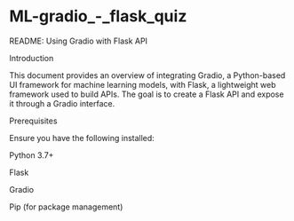 # ML-gradio_-_flask_quiz
README: Using Gradio with Flask API

Introduction

This document provides an overview of integrating Gradio, a Python-based UI framework for machine learning models, with Flask, a lightweight web framework used to build APIs. The goal is to create a Flask API and expose it through a Gradio interface.

Prerequisites

Ensure you have the following installed:

Python 3.7+

Flask

Gradio

Pip (for package management)
